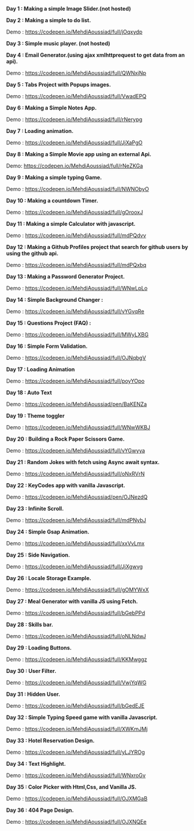 **Day 1 : Making a simple Image Slider.(not hosted)**

**Day 2 : Making a simple to do list.**

Demo : https://codepen.io/MehdiAoussiad/full/jOqxydp

**Day 3 : Simple music player. (not hosted)**

**Day 4 : Email Generator.(using ajax xmlhttprequest to get data from an api).**

Demo : https://codepen.io/MehdiAoussiad/full/QWNxjNp

**Day 5 : Tabs Project with Popups images.**

Demo : https://codepen.io/MehdiAoussiad/full/VwadEPQ

**Day 6 : Making a Simple Notes App.**

Demo : https://codepen.io/MehdiAoussiad/full/rNerypg

**Day 7 : Loading animation.**

Demo : https://codepen.io/MehdiAoussiad/full/JjXaPgO

**Day 8 : Making a Simple Movie app using an external Api.**

Demo: https://codepen.io/MehdiAoussiad/full/rNeZKGa

**Day 9 : Making a simple typing Game.**

Demo : https://codepen.io/MehdiAoussiad/full/NWNObyO

**Day 10 : Making a countdown Timer.**

Demo : https://codepen.io/MehdiAoussiad/full/gOrooxJ

**Day 11 : Making a simple Calculator with javascript.**

Demo : https://codepen.io/MehdiAoussiad/full/mdPQdvv

**Day 12 : Making a Github Profiles project that search for github users by using the github api.**

Demo : https://codepen.io/MehdiAoussiad/full/mdPQxbq

**Day 13 : Making a Password Generator Project.**

Demo : https://codepen.io/MehdiAoussiad/full/WNwLpLo

**Day 14 : Simple Background Changer :**

Demo : https://codepen.io/MehdiAoussiad/full/vYGvqRe

**Day 15 : Questions Project (FAQ) :**

Demo : https://codepen.io/MehdiAoussiad/full/MWyLXBG

**Day 16 : Simple Form Validation.**

Demo : https://codepen.io/MehdiAoussiad/full/OJNqbgV

**Day 17 : Loading Animation**

Demo : https://codepen.io/MehdiAoussiad/full/poyYOpo

**Day 18 : Auto Text**

Demo : https://codepen.io/MehdiAoussiad/pen/BaKENZa

**Day 19 : Theme toggler**

Demo : https://codepen.io/MehdiAoussiad/full/WNwWKBJ

**Day 20 : Building a Rock Paper Scissors Game.**

Demo : https://codepen.io/MehdiAoussiad/full/vYGwyya

**Day 21 : Random Jokes with fetch using Async await syntax.**

Demo : https://codepen.io/MehdiAoussiad/full/oNxRVrN

**Day 22 : KeyCodes app with vanilla Javascript.**

Demo : https://codepen.io/MehdiAoussiad/pen/OJNezdQ

**Day 23 : Infinite Scroll.**

Demo : https://codepen.io/MehdiAoussiad/full/mdPNybJ

**Day 24 : Simple Gsap Animation.**

Demo : https://codepen.io/MehdiAoussiad/full/xxVvLmx

**Day 25 : Side Navigation.**

Demo : https://codepen.io/MehdiAoussiad/full/JjXgwvg

**Day 26 : Locale Storage Example.**

Demo : https://codepen.io/MehdiAoussiad/full/gOMYWxX

**Day 27 : Meal Generator with vanilla JS using Fetch.**

Demo : https://codepen.io/MehdiAoussiad/full/bGebPPd

**Day 28 : Skills bar.**

Demo : https://codepen.io/MehdiAoussiad/full/oNLNdwJ

**Day 29 : Loading Buttons.**

Demo : https://codepen.io/MehdiAoussiad/full/KKMwggz

**Day 30 : User Filter.**

Demo : https://codepen.io/MehdiAoussiad/full/VwjYqWG

**Day 31 : Hidden User.**

Demo : https://codepen.io/MehdiAoussiad/full/bGedEJE

**Day 32 : Simple Typing Speed game with vanilla Javascript.**

Demo : https://codepen.io/MehdiAoussiad/full/XWKmJMj

**Day 33 : Hotel Reservation Design.**

Demo : https://codepen.io/MehdiAoussiad/full/yLJYROg

**Day 34 : Text Highlight.**

Demo : https://codepen.io/MehdiAoussiad/full/WNxroGv

**Day 35 : Color Picker with Html,Css, and Vanilla JS.**

Demo : https://codepen.io/MehdiAoussiad/full/OJXMGaB

**Day 36 : 404 Page Design.**

Demo : https://codepen.io/MehdiAoussiad/full/OJXNQEe
